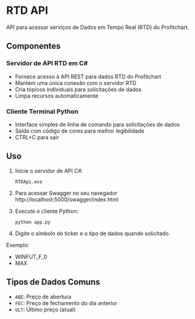 # RTD API

API para acessar serviços de Dados em Tempo Real (RTD) do Profitchart.

## Componentes

### Servidor de API RTD em C#
- Fornece acesso à API REST para dados RTD do Profitchart
- Mantém uma única conexão com o servidor RTD
- Cria tópicos individuais para solicitações de dados
- Limpa recursos automaticamente

### Cliente Terminal Python
- Interface simples de linha de comando para solicitações de dados
- Saída com código de cores para melhor legibilidade
- CTRL+C para sair

## Uso

1. Inicie o servidor de API C#:
   ```
   RTDApi.exe
   ```

2. Para acessar Swagger no seu navegador http://localhost:5000/swagger/index.html

2. Execute o cliente Python:
   ```
   python app.py
   ```

3. Digite o símbolo do ticker e o tipo de dados quando solicitado.

Exemplo: 

- WINFUT_F_0 
- MAX

## Tipos de Dados Comuns

- `ABE`: Preço de abertura
- `FEC`: Preço de fechamento do dia anterior
- `ULT`: Último preço (atual)